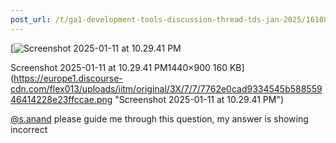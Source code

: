 ```yaml
---
post_url: /t/ga1-development-tools-discussion-thread-tds-jan-2025/161083/19
---
```

[![Screenshot 2025-01-11 at 10.29.41 PM](https://europe1.discourse-cdn.com/flex013/uploads/iitm/optimized/3X/7/7/7762e0cad9334545b58855946414228e23ffccae_2_690x431.png)

Screenshot 2025-01-11 at 10.29.41 PM1440×900 160 KB](https://europe1.discourse-cdn.com/flex013/uploads/iitm/original/3X/7/7/7762e0cad9334545b58855946414228e23ffccae.png "Screenshot 2025-01-11 at 10.29.41 PM")

  
[@s.anand](/u/s.anand) please guide me through this question, my answer is showing incorrect